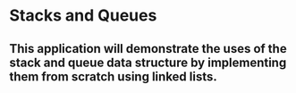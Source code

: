 # Stacks and Queues
## This application will demonstrate the uses of the stack and queue data structure by implementing them from scratch using linked lists.
